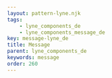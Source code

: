 ```yaml
---
layout: pattern-lyne.njk
tags: 
    - lyne_components_de
    - lyne_components_message_de
key: message-lyne_de
title: Message
parent: lyne_components_de
keywords: message
order: 260
---
```

